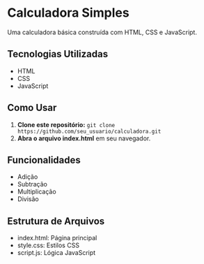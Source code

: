 # Calculadora Simples

Uma calculadora básica construída com HTML, CSS e JavaScript.

## Tecnologias Utilizadas
* HTML
* CSS
* JavaScript

## Como Usar
1. **Clone este repositório:** `git clone https://github.com/seu_usuario/calculadora.git`
2. **Abra o arquivo index.html** em seu navegador.

## Funcionalidades
* Adição
* Subtração
* Multiplicação
* Divisão

## Estrutura de Arquivos
* index.html: Página principal
* style.css: Estilos CSS
* script.js: Lógica JavaScript
